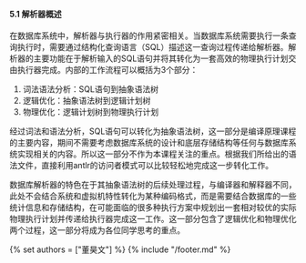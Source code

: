 #### 5.1 解析器概述

在数据库系统中，解析器与执行器的作用紧密相关。当数据库系统需要执行一条查询执行时，需要通过结构化查询语言（SQL）描述这一查询过程传递给解析器。解析器的主要功能在于解析输入的SQL语句并将其转化为一套高效的物理执行计划交由执行器完成。内部的工作流程可以概括为3个部分：
1. 词法语法分析：SQL语句到抽象语法树
2. 逻辑优化：抽象语法树到逻辑计划树
3. 物理优化：逻辑计划树到物理执行计划

经过词法和语法分析，SQL语句可以转化为抽象语法树，这一部分是编译原理课程的主要内容，期间不需要考虑数据库系统的设计和底层存储结构等任何与数据库系统实现相关的内容。所以这一部分不作为本课程关注的重点。根据我们所给出的语法文件，直接利用antlr的访问者模式可以比较轻松地完成这一步转化工作。

数据库解析器的特色在于其抽象语法树的后续处理过程，与编译器和解释器不同，此处不会结合系统和虚拟机特性转化为某种编码格式，而是需要结合数据库的一些统计信息和存储结构，在可能面临的很多种执行方案中规划出一套相对较优的实际物理执行计划并传递给执行器完成这一工作。这一部分包含了逻辑优化和物理优化两个过程，这一部分将成为各位同学思考的重点。

{% set authors = ["董昊文"] %}
{% include "/footer.md" %}
